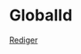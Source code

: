 # GlobalId

[Rediger](https://github.com/FMDatahub/DataDictionary/tree/main/Properties/Administratively/GlobalId.md)
